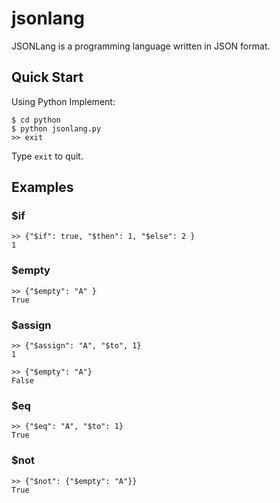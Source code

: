 # jsonlang

JSONLang is a programming language written in JSON format.

## Quick Start

Using Python Implement:

    $ cd python
    $ python jsonlang.py
    >> exit

Type `exit` to quit.

## Examples

### $if

    >> {"$if": true, "$then": 1, "$else": 2 }
    1

### $empty

    >> {"$empty": "A" }
    True

### $assign

    >> {"$assign": "A", "$to", 1}
    1

    >> {"$empty": "A"}
    False

### $eq

    >> {"$eq": "A", "$to": 1}
    True

### $not

    >> {"$not": {"$empty": "A"}}
    True
